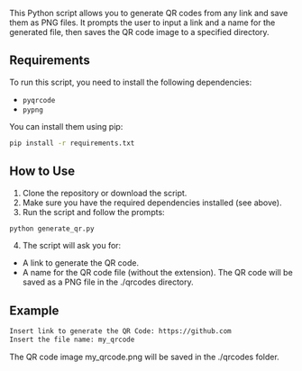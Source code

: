 This Python script allows you to generate QR codes from any link and save them as PNG files. It prompts the user to input a link and a name for the generated file, then saves the QR code image to a specified directory.

## Requirements

To run this script, you need to install the following dependencies:

- `pyqrcode`
- `pypng`

You can install them using pip:

```bash
pip install -r requirements.txt
```

## How to Use

1. Clone the repository or download the script.
2. Make sure you have the required dependencies installed (see above).
3. Run the script and follow the prompts:
```bash
python generate_qr.py
```
4. The script will ask you for:
* A link to generate the QR code.
* A name for the QR code file (without the extension).
The QR code will be saved as a PNG file in the ./qrcodes directory.

## Example

```bash
Insert link to generate the QR Code: https://github.com
Insert the file name: my_qrcode
```
The QR code image my_qrcode.png will be saved in the ./qrcodes folder.
